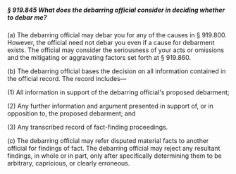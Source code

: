 ##### § 919.845 What does the debarring official consider in deciding whether to debar me? #####

(a) The debarring official may debar you for any of the causes in § 919.800. However, the official need not debar you even if a cause for debarment exists. The official may consider the seriousness of your acts or omissions and the mitigating or aggravating factors set forth at § 919.860.

(b) The debarring official bases the decision on all information contained in the official record. The record includes—

(1) All information in support of the debarring official's proposed debarment;

(2) Any further information and argument presented in support of, or in opposition to, the proposed debarment; and

(3) Any transcribed record of fact-finding proceedings.

(c) The debarring official may refer disputed material facts to another official for findings of fact. The debarring official may reject any resultant findings, in whole or in part, only after specifically determining them to be arbitrary, capricious, or clearly erroneous.